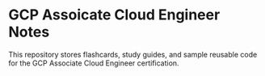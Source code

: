# GCP Assoicate Cloud Engineer Notes
This repository stores flashcards, study guides, and sample reusable code for the GCP Associate Cloud Engineer certification.
